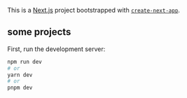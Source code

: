 This is a [Next.js](https://nextjs.org/) project bootstrapped with [`create-next-app`](https://github.com/vercel/next.js/tree/canary/packages/create-next-app).

## some projects

First, run the development server:

```bash
npm run dev
# or
yarn dev
# or
pnpm dev
```
